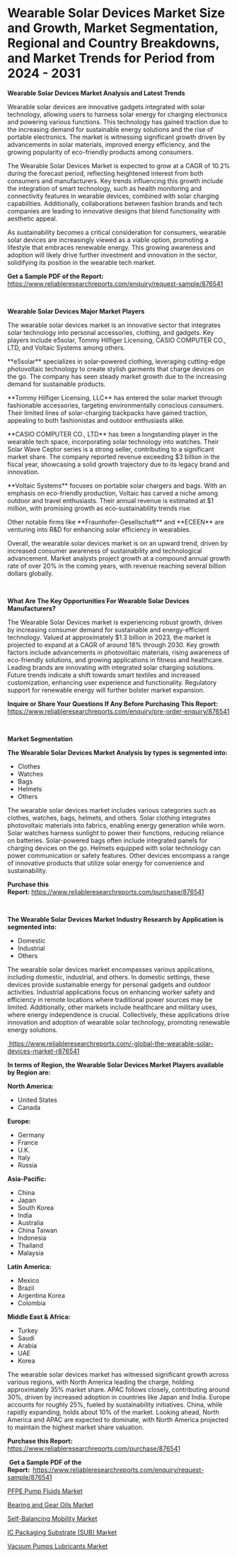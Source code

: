 <p><h1>Wearable Solar Devices Market Size and Growth, Market Segmentation, Regional and Country Breakdowns, and Market Trends for Period from 2024 -  2031</h1></p><p><strong>Wearable Solar Devices Market Analysis and Latest Trends</strong></p>
<p><p>Wearable solar devices are innovative gadgets integrated with solar technology, allowing users to harness solar energy for charging electronics and powering various functions. This technology has gained traction due to the increasing demand for sustainable energy solutions and the rise of portable electronics. The market is witnessing significant growth driven by advancements in solar materials, improved energy efficiency, and the growing popularity of eco-friendly products among consumers.</p><p>The Wearable Solar Devices Market is expected to grow at a CAGR of 10.2% during the forecast period, reflecting heightened interest from both consumers and manufacturers. Key trends influencing this growth include the integration of smart technology, such as health monitoring and connectivity features in wearable devices, combined with solar charging capabilities. Additionally, collaborations between fashion brands and tech companies are leading to innovative designs that blend functionality with aesthetic appeal. </p><p>As sustainability becomes a critical consideration for consumers, wearable solar devices are increasingly viewed as a viable option, promoting a lifestyle that embraces renewable energy. This growing awareness and adoption will likely drive further investment and innovation in the sector, solidifying its position in the wearable tech market.</p></p>
<p><strong>Get a Sample PDF of the Report:&nbsp;</strong> <a href="https://www.reliableresearchreports.com/enquiry/request-sample/876541?utm_campaign=1289&utm_medium=2&utm_source=Github&utm_content=ia&utm_term=11102024&utm_id=wearable-solar-devices">https://www.reliableresearchreports.com/enquiry/request-sample/876541</a></p>
<p>&nbsp;</p>
<p><strong>Wearable Solar Devices Major Market Players</strong></p>
<p><p>The wearable solar devices market is an innovative sector that integrates solar technology into personal accessories, clothing, and gadgets. Key players include e5solar, Tommy Hilfiger Licensing, CASIO COMPUTER CO., LTD, and Voltaic Systems among others.</p><p>**e5solar** specializes in solar-powered clothing, leveraging cutting-edge photovoltaic technology to create stylish garments that charge devices on the go. The company has seen steady market growth due to the increasing demand for sustainable products. </p><p>**Tommy Hilfiger Licensing, LLC** has entered the solar market through fashionable accessories, targeting environmentally conscious consumers. Their limited lines of solar-charging backpacks have gained traction, appealing to both fashionistas and outdoor enthusiasts alike.</p><p>**CASIO COMPUTER CO., LTD** has been a longstanding player in the wearable tech space, incorporating solar technology into watches. Their Solar Wave Ceptor series is a strong seller, contributing to a significant market share. The company reported revenue exceeding $3 billion in the fiscal year, showcasing a solid growth trajectory due to its legacy brand and innovation.</p><p>**Voltaic Systems** focuses on portable solar chargers and bags. With an emphasis on eco-friendly production, Voltaic has carved a niche among outdoor and travel enthusiasts. Their annual revenue is estimated at $1 million, with promising growth as eco-sustainability trends rise.</p><p>Other notable firms like **Fraunhofer-Gesellschaft** and **ECEEN** are venturing into R&D for enhancing solar efficiency in wearables.</p><p>Overall, the wearable solar devices market is on an upward trend, driven by increased consumer awareness of sustainability and technological advancement. Market analysts project growth at a compound annual growth rate of over 20% in the coming years, with revenue reaching several billion dollars globally.</p></p>
<p>&nbsp;</p>
<p><strong>What Are The Key Opportunities For Wearable Solar Devices Manufacturers?</strong></p>
<p><p>The Wearable Solar Devices market is experiencing robust growth, driven by increasing consumer demand for sustainable and energy-efficient technology. Valued at approximately $1.3 billion in 2023, the market is projected to expand at a CAGR of around 18% through 2030. Key growth factors include advancements in photovoltaic materials, rising awareness of eco-friendly solutions, and growing applications in fitness and healthcare. Leading brands are innovating with integrated solar charging solutions. Future trends indicate a shift towards smart textiles and increased customization, enhancing user experience and functionality. Regulatory support for renewable energy will further bolster market expansion.</p></p>
<p><strong>Inquire or Share Your Questions If Any Before Purchasing This Report:</strong> <a href="https://www.reliableresearchreports.com/enquiry/pre-order-enquiry/876541?utm_campaign=1289&utm_medium=2&utm_source=Github&utm_content=ia&utm_term=11102024&utm_id=wearable-solar-devices">https://www.reliableresearchreports.com/enquiry/pre-order-enquiry/876541</a></p>
<p>&nbsp;</p>
<p><strong>Market Segmentation</strong></p>
<p><strong>The Wearable Solar Devices Market Analysis by types is segmented into:</strong></p>
<p><ul><li>Clothes</li><li>Watches</li><li>Bags</li><li>Helmets</li><li>Others</li></ul></p>
<p><p>The wearable solar devices market includes various categories such as clothes, watches, bags, helmets, and others. Solar clothing integrates photovoltaic materials into fabrics, enabling energy generation while worn. Solar watches harness sunlight to power their functions, reducing reliance on batteries. Solar-powered bags often include integrated panels for charging devices on the go. Helmets equipped with solar technology can power communication or safety features. Other devices encompass a range of innovative products that utilize solar energy for convenience and sustainability.</p></p>
<p><strong>Purchase this Report:&nbsp;</strong><a href="https://www.reliableresearchreports.com/purchase/876541?utm_campaign=1289&utm_medium=2&utm_source=Github&utm_content=ia&utm_term=11102024&utm_id=wearable-solar-devices">https://www.reliableresearchreports.com/purchase/876541</a></p>
<p>&nbsp;</p>
<p><strong>The Wearable Solar Devices Market Industry Research by Application is segmented into:</strong></p>
<p><ul><li>Domestic</li><li>Industrial</li><li>Others</li></ul></p>
<p><p>The wearable solar devices market encompasses various applications, including domestic, industrial, and others. In domestic settings, these devices provide sustainable energy for personal gadgets and outdoor activities. Industrial applications focus on enhancing worker safety and efficiency in remote locations where traditional power sources may be limited. Additionally, other markets include healthcare and military uses, where energy independence is crucial. Collectively, these applications drive innovation and adoption of wearable solar technology, promoting renewable energy solutions.</p></p>
<p><a href="https://www.reliableresearchreports.com/-global-the-wearable-solar-devices-market-r876541?utm_campaign=1289&utm_medium=2&utm_source=Github&utm_content=ia&utm_term=11102024&utm_id=wearable-solar-devices">&nbsp;https://www.reliableresearchreports.com/-global-the-wearable-solar-devices-market-r876541</a></p>
<p><strong>In terms of Region, the Wearable Solar Devices Market Players available by Region are:</strong></p>
<p>
    <p> <strong> North America: </strong>
        <ul>
            <li>United States</li>
            <li>Canada</li>
        </ul>
        </p> 
    <p> <strong> Europe: </strong>
        <ul>
            <li>Germany</li>
            <li>France</li>
            <li>U.K.</li>
            <li>Italy</li>
            <li>Russia</li>
        </ul>
        </p> 
    <p> <strong> Asia-Pacific: </strong>
        <ul>
            <li>China</li>
            <li>Japan</li>
            <li>South Korea</li>
            <li>India</li>
            <li>Australia</li>
            <li>China Taiwan</li>
            <li>Indonesia</li>
            <li>Thailand</li>
            <li>Malaysia</li>
        </ul>
        </p> 
    <p> <strong> Latin America: </strong>
        <ul>
            <li>Mexico</li>
            <li>Brazil</li>
            <li>Argentina Korea</li>
            <li>Colombia</li>
        </ul>
        </p> 
    <p> <strong> Middle East & Africa: </strong>
        <ul>
            <li>Turkey</li>
            <li>Saudi</li>
            <li>Arabia</li>
            <li>UAE</li>
            <li>Korea</li>
        </ul>
    </p>
    </p>
<p><p>The wearable solar devices market has witnessed significant growth across various regions, with North America leading the charge, holding approximately 35% market share. APAC follows closely, contributing around 30%, driven by increased adoption in countries like Japan and India. Europe accounts for roughly 25%, fueled by sustainability initiatives. China, while rapidly expanding, holds about 10% of the market. Looking ahead, North America and APAC are expected to dominate, with North America projected to maintain the highest market share valuation.</p></p>
<p><strong>Purchase this Report: </strong><a href="https://www.reliableresearchreports.com/purchase/876541?utm_campaign=1289&utm_medium=2&utm_source=Github&utm_content=ia&utm_term=11102024&utm_id=wearable-solar-devices">https://www.reliableresearchreports.com/purchase/876541</a></p>
<p>&nbsp;<strong>Get a Sample PDF of the Report:&nbsp;&nbsp;</strong><a href="https://www.reliableresearchreports.com/enquiry/request-sample/876541?utm_campaign=1289&utm_medium=2&utm_source=Github&utm_content=ia&utm_term=11102024&utm_id=wearable-solar-devices">https://www.reliableresearchreports.com/enquiry/request-sample/876541</a></p>
<p><strong></strong></p>
<p><p><a href="https://www.linkedin.com/pulse/in-depth-pfpe-pump-fluids-market-review-size-share-72cagr-growth-p2llc?utm_campaign=1289&utm_medium=2&utm_source=Github&utm_content=ia&utm_term=11102024&utm_id=wearable-solar-devices">PFPE Pump Fluids Market</a></p><p><a href="https://www.linkedin.com/pulse/booming-bearing-gear-oils-market-sector-analysis-growth-kvbxc?utm_campaign=1289&utm_medium=2&utm_source=Github&utm_content=ia&utm_term=11102024&utm_id=wearable-solar-devices">Bearing and Gear Oils Market</a></p><p><a href="https://www.linkedin.com/pulse/pioneering-growth-analyzing-global-self-balancing-mobility-t9gjf?utm_campaign=1289&utm_medium=2&utm_source=Github&utm_content=ia&utm_term=11102024&utm_id=wearable-solar-devices">Self-Balancing Mobility Market</a></p><p><a href="https://www.linkedin.com/pulse/global-ic-packaging-substrate-sub-market-landscape-makze?utm_campaign=1289&utm_medium=2&utm_source=Github&utm_content=ia&utm_term=11102024&utm_id=wearable-solar-devices">IC Packaging Substrate (SUB) Market</a></p><p><a href="https://www.linkedin.com/pulse/vacuum-pumps-lubricants-market-share-size-trends-industry-analysis-rotde?utm_campaign=1289&utm_medium=2&utm_source=Github&utm_content=ia&utm_term=11102024&utm_id=wearable-solar-devices">Vacuum Pumps Lubricants Market</a></p></p>